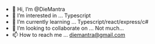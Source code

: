 - 👋 Hi, I’m @DieMantra
- 👀 I’m interested in ... Typescript
- 🌱 I’m currently learning ... Typescript/react/express/c#
- 💞️ I’m looking to collaborate on ... Not much...
- 📫 How to reach me ... diemantra@gmail.com

<!---
DieMantra/DieMantra is a ✨ special ✨ repository because its `README.md` (this file) appears on your GitHub profile.
You can click the Preview link to take a look at your changes.
--->

